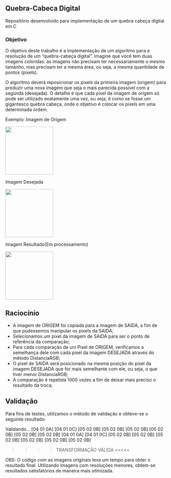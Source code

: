 ## Quebra-Cabeca Digital

Repositório desenvolvido para implementação de um quebra cabeça digital em C

### Objetivo

O objetivo deste trabalho é a implementação de um algoritmo para a resolução de um “quebra-cabeça digital”. Imagine que você tem duas imagens coloridas: as imagens não precisam ter necessariamente o mesmo tamanho, mas precisam ter a mesma área, ou seja, a mesma quantidade de pontos (pixels).

O algoritmo deverá reposicionar os pixels da primeira imagem (origem) para produzir uma nova imagem que seja o mais parecida possível   com a segunda (desejada). O detalhe é que cada pixel da imagem de origem só pode ser utilizado exatamente uma vez, ou seja, é como se fosse um gigantesco quebra cabeça, onde o objetivo é colocar os pixels em uma determinada ordem.

Exemplo:
Imagem de Origem

<img src = "https://github.com/bramos013/PSB-QuebraCabeca/blob/main/dali2.jpg" height = "150em" />

Imagem Desejada

<img src = "https://github.com/bramos013/PSB-QuebraCabeca/blob/main/dali1.jpg" height = "150em" />

Imagem Resultado(Em processamento)

<img src = "https://github.com/bramos013/PSB-QuebraCabeca/blob/main/resultado.jpg" height = "150em" />

## Raciocínio 
- A imagem de ORIGEM foi copiada para a imagem de SAIDA, a fim de que pudessemos manipular os pixels da SAIDA;
- Selecionamos um pixel da imagem de SAIDA para ser o ponto de referência da comparação;
- Para cada comparação de um Pixel de ORIGEM, verificamos a semelhança dele com cada pixel da imagem DESEJADA através do método DistanciaRGB;
- O pixel de SAIDA será posicionado na mesma posição do pixel da imagem DESEJADA que for mais semelhante com ele, ou seja, o que tiver menor DistanciaRGB;
- A comparação é repetida 1000 vezes a fim de deixar mais preciso o resultado da troca;

## Validação
Para fins de testes, utilizamos o método de validação e obteve-se o seguinte resultado:


Validando...
[04 01 0A] [04 01 0C] [05 02 0B] [05 02 0B] [05 02 0B] [05 02 0B] [05 02 0B] [05 02 0B] 
[04 01 0A] [04 01 0C] [05 02 0B] [05 02 0B] [05 02 0B] [05 02 0B] [05 02 0B] [05 02 0B] 
>>>> TRANSFORMAÇÃO VÁLIDA <<<<< 


OBS: O código com as imagens originais leva um tempo para obter o resultado final. Utilizando imagens com resoluções menores, obtem-se resultados satisfatórios de maneira mais otimizada.
